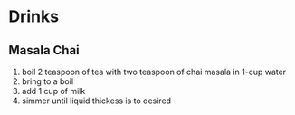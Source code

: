 # Drinks

## Masala Chai

1. boil 2 teaspoon of tea with two teaspoon of chai masala in 1-cup water
2. bring to a boil
3. add 1 cup of milk
4. simmer until liquid thickess is to desired
